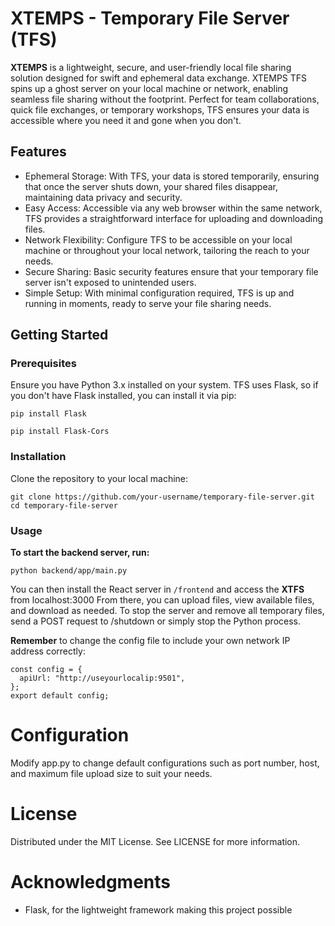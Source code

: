# XTEMPS - Temporary File Server (TFS)

**XTEMPS** is a lightweight, secure, and user-friendly local file sharing solution designed for swift and ephemeral data exchange. XTEMPS TFS spins up a ghost server on your local machine or network, enabling seamless file sharing without the footprint. Perfect for team collaborations, quick file exchanges, or temporary workshops, TFS ensures your data is accessible where you need it and gone when you don't.

## Features

 - Ephemeral Storage: With TFS, your data is stored temporarily, ensuring that once the server shuts down, your shared files disappear, maintaining data privacy and security.
 - Easy Access: Accessible via any web browser within the same network, TFS provides a straightforward interface for uploading and downloading files.
 - Network Flexibility: Configure TFS to be accessible on your local machine or throughout your local network, tailoring the reach to your needs.
 - Secure Sharing: Basic security features ensure that your temporary file server isn't exposed to unintended users.
 - Simple Setup: With minimal configuration required, TFS is up and running in moments, ready to serve your file sharing needs.

## Getting Started
### Prerequisites
Ensure you have Python 3.x installed on your system. TFS uses Flask, so if you don't have Flask installed, you can install it via pip:
```
pip install Flask
```
```
pip install Flask-Cors
```
### Installation
Clone the repository to your local machine:
```
git clone https://github.com/your-username/temporary-file-server.git
cd temporary-file-server
```
### Usage
**To start the backend server, run:**
```
python backend/app/main.py
```
You can then install the React server in ```/frontend``` and access the **XTFS** from localhost:3000
From there, you can upload files, view available files, and download as needed.
To stop the server and remove all temporary files, send a POST request to /shutdown or simply stop the Python process.

**Remember** to change the config file to include your own network IP address correctly:
```
const config = {
  apiUrl: "http://useyourlocalip:9501",
};
export default config;
```

# Configuration
Modify app.py to change default configurations such as port number, host, and maximum file upload size to suit your needs.

# License
Distributed under the MIT License. See LICENSE for more information.

# Acknowledgments
- Flask, for the lightweight framework making this project possible
